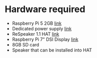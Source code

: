 # Hardware required
- Raspberry Pi 5 2GB [link](https://www.raspberrypi.com/products/raspberry-pi-5/)
- Dedicated power supply [link](https://www.raspberrypi.com/products/27w-power-supply/)
- ReSpeaker 1.1 HAT [link](https://wiki.seeedstudio.com/ReSpeaker_2_Mics_Pi_HAT/)
- Raspberry Pi 7" DSI Display [link](https://www.waveshare.com/wiki/7inch_DSI_LCD)
- 8GB SD card
- Speaker that can be installed into HAT